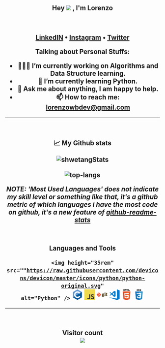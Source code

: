 
<h2 align="center">Hey <img src="https://media.giphy.com/media/hvRJCLFzcasrR4ia7z/giphy.gif" width="25px"> , I'm Lorenzo
<p align="center">
  <br>
  <br>
  <a href="https:// www.linkedin.com/in/lorenzo-battistela">LinkedIN</a> •
  <a href="https://www.instagram.com/lorenzo_wb/">Instagram</a> •
  <a href="https://twitter.com/Lorenzoowb">Twitter</a>
</p>


**Talking about Personal Stuffs:**

- 👨🏽‍💻  I’m currently working on Algorithms and Data Structure learning.
- 🌱  I’m currently learning Python. 
- 💬  Ask me about anything, I am happy to help.
- 📫  How to reach me: lorenzowbdev@gmail.com

***

 <br>

📈 My Github stats <br />
<p align="center">
  <img src="https://github-readme-stats.vercel.app/api/top-langs/?username=lorenzobattistela&layout=compact&langs_count=16&theme=dracula"" alt="shwetangStats" />  
  <br />
  <br />
  <img src="https://github-readme-stats.vercel.app/api/top-langs/?username=Lorenzobattistela&layout=compact&theme=dark" alt="top-langs" />
</p>

*NOTE: 'Most Used Languages' does not indicate my skill level or something like that, it's a github metric of which languages i have the most code on github, it's a new feature of [github-readme-stats](https://github.com/anuraghazra/github-readme-stats)*

<br>

**Languages and Tools**

<code><img height="35rem" src=""https://raw.githubusercontent.com/devicons/devicon/master/icons/python/python-original.svg" alt="Python" /></code>
<code><img height="35rem" src="https://github.com/devicons/devicon/blob/master/icons/c/c-original.svg" alt="C" /></code>
<code><img height="35rem" src="https://raw.githubusercontent.com/github/explore/80688e429a7d4ef2fca1e82350fe8e3517d3494d/topics/javascript/javascript.png"></code>
<code><img height="35rem" src="https://raw.githubusercontent.com/github/explore/80688e429a7d4ef2fca1e82350fe8e3517d3494d/topics/git/git.png"></code>
<code><img alt="Visual Studio Code" height="35rem" src="https://raw.githubusercontent.com/github/explore/80688e429a7d4ef2fca1e82350fe8e3517d3494d/topics/visual-studio-code/visual-studio-code.png" /></code>
<code><img alt="HTML5" height="35rem" src="https://raw.githubusercontent.com/github/explore/80688e429a7d4ef2fca1e82350fe8e3517d3494d/topics/html/html.png" /></code>
<code><img alt="CSS3" height="35rem" src="https://raw.githubusercontent.com/github/explore/80688e429a7d4ef2fca1e82350fe8e3517d3494d/topics/css/css.png" /></code>

***

<br />

<p align="center"> 
  Visitor count<br>
  <img src="https://profile-counter.glitch.me/Lorenzobattistela/count.svg" />
</p>
